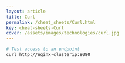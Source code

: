 ```yaml
---
layout: article
title: Curl
permalink: /cheat_sheets/Curl.html
key: cheat-sheets-Curl
cover: /assets/images/technologies/curl.jpg
---
```


```bash
# Test access to an endpoint
curl http://nginx-clusterip:8080
```
